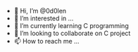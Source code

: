 - 👋 Hi, I’m @0d0len
- 👀 I’m interested in ...
- 🌱 I’m currently learning C programming
- 💞️ I’m looking to collaborate on C project
- 📫 How to reach me ...

<!---
0d0len/0d0len is a ✨ special ✨ repository because its `README.md` (this file) appears on your GitHub profile.
You can click the Preview link to take a look at your changes.
--->
